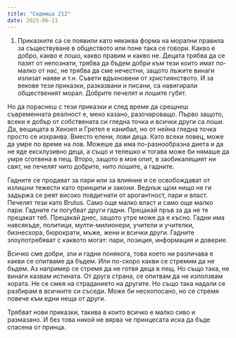 ```yaml
---
title: "Седмица 212"
date: 2025-06-11
---
```

1. Приказките са се появили като някаква форма на морални правила за съществуване в обществото или поне така се говори. Какво е добро, какво е лошо, какво правим и какво не. Децата трябва да се пазят от непознати, трябва да бъдем добри към тези които имат по-малко от нас, не трябва да сме нечестни, защото лъжите винаги излизат наяве и т.н. Съвети вдъхновени от християнството. И за векове тези приказки, разказвани и писани, са навигирали общественият морал. Добрите печелят и лошите губят. 

Но да пораснеш с тези приказки и след време да срещнеш съвременната реалност е, меко казано, разочароващо. Първо защото, всеки е добър от собствената си гледна точка и всички други са лоши. Да, вещицата в Хензел и Гретел е канибал, но от нейна гледна точка просто се изхранва. Вместо елени, лови деца. Като всеки ловец, може да умре по време на лов. Можеше да има по-разнообразна диета и да не яде ексклузивно деца, а също и телешко и тогава може би нямаше да умре сготвена в пещ. Второ, защото в моя опит, в заобикалящият ни свят, не печелят нито добрите, нито лошите, а гадните. 


Гадните се продават за пари или за влияние и се освобождават от излишни тежести като принципи и закони. Веднъж щом нищо не ги задържа се реят високо повдигнати от арогантност, пари и власт. Печелят тези като Brutus. Само още малко власт и само още малко пари. Гадните ги погубват други гадни. Прецакай пръв за да не те прецакат теб. Прецакай днес, защото утре може да е късно. Гадни има навсякъде, политици, мулти-милионери, учители и учителки, бизнесхора, бюрократи, мъже, жени и всички други. Гадните злоупотребяват с каквото могат: пари, позиция, информация и доверие.

Всичко сме добри, зли и гадни понякога, това което ни различава е какви се опитваме да бъдем. Или по-скоро какви се стремим да не бъдем.
Аз например се стремя да не готвя деца в пещ. Но също така, не винаги казвам истината. От друга страна, се опитвам да не използвам хората. Не се смея на страданието на другите. Но също така надали се разбирам в всичките си съседи. Може би нескопосано, но се стремя повече към едни неща от други. 

Трябват нови приказки, такива в които всичко е малко сиво и размазано. И без това никой не вярва че принцесата иска да бъде спасена от принца. 


<script src="https://utteranc.es/client.js"
        repo="wiseblondie/brum-thoughts-chain"
        issue-term="pathname"
        theme="github-light"
        crossorigin="anonymous"
        async>
</script>
